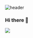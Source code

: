 ![header](https://capsule-render.vercel.app/api?type=Waving&color=auto&height=300&section=header&text=Welcome&desc=JeongSeok's%20%20GitHub%20%20Profile&descAlign=60&descAlignY=65&fontSize=90)
### Hi there 👋


 <img src="https://img.shields.io/badge/spring-6DB33F?style=flat&logo=spring&logoColor=white"/>
